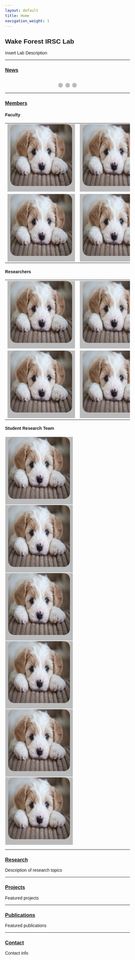 ```yaml
---
layout: default
title: Home
navigation_weight: 1
---
```


## Wake Forest IRSC Lab

Insert Lab Description


-------------------------
### [News](news.md)

<!--- Begin News Feed Slideshow --->
<style>
* {box-sizing: border-box}
body {font-family: Verdana, sans-serif; margin:0}
.mySlides {display: none}
img {vertical-align: middle;}

/* Slideshow container */
.slideshow-container {
  max-width: 1000px;
  position: relative;
  margin: auto;
}

/* Next & previous buttons */
.prev, .next {
  cursor: pointer;
  position: absolute;
  top: 50%;
  width: auto;
  padding: 16px;
  margin-top: -22px;
  color: white;
  font-weight: bold;
  font-size: 18px;
  transition: 0.6s ease;
  border-radius: 0 3px 3px 0;
  user-select: none;
}

/* Position the "next button" to the right */
.next {
  right: 0;
  border-radius: 3px 0 0 3px;
}

/* On hover, add a black background color with a little bit see-through */
.prev:hover, .next:hover {
  background-color: rgba(0,0,0,0.8);
}

/* Caption text */
.text {
  color: #f2f2f2;
  font-size: 15px;
  padding: 8px 12px;
  position: absolute;
  bottom: 8px;
  width: 100%;
  text-align: center;
}

/* Number text (1/3 etc) */
.numbertext {
  color: #f2f2f2;
  font-size: 12px;
  padding: 8px 12px;
  position: absolute;
  top: 0;
}

/* The dots/bullets/indicators */
.dot {
  cursor: pointer;
  height: 15px;
  width: 15px;
  margin: 0 2px;
  background-color: #bbb;
  border-radius: 50%;
  display: inline-block;
  transition: background-color 0.6s ease;
}

.active, .dot:hover {
  background-color: #717171;
}

/* Fading animation */
.fade {
  -webkit-animation-name: fade;
  -webkit-animation-duration: 1.5s;
  animation-name: fade;
  animation-duration: 1.5s;
}

@-webkit-keyframes fade {
  from {opacity: .4} 
  to {opacity: 1}
}

@keyframes fade {
  from {opacity: .4} 
  to {opacity: 1}
}

/* On smaller screens, decrease text size */
@media only screen and (max-width: 300px) {
  .prev, .next,.text {font-size: 11px}
}
</style>

<div class="slideshow-container">

<div class="mySlides fade">
  <div class="numbertext">1 / 3</div>
  <img src="media/test_puppy.jpg" style="width:100%">
  <div class="text">Caption Text</div>
</div>

<div class="mySlides fade">
  <div class="numbertext">2 / 3</div>
  <img src="media/test_puppy.jpg" style="width:100%">
  <div class="text">Caption Two</div>
</div>

<div class="mySlides fade">
  <div class="numbertext">3 / 3</div>
  <img src="media/test_puppy.jpg" style="width:100%">
  <div class="text">Caption Three</div>
</div>

<a class="prev" onclick="plusSlides(-1)">&#10094;</a>
<a class="next" onclick="plusSlides(1)">&#10095;</a>

</div>
<br>

<div style="text-align:center">
  <span class="dot" onclick="currentSlide(1)"></span> 
  <span class="dot" onclick="currentSlide(2)"></span> 
  <span class="dot" onclick="currentSlide(3)"></span> 
</div>

<script>
var slideIndex = 1;
showSlides(slideIndex);

function plusSlides(n) {
  showSlides(slideIndex += n);
}

function currentSlide(n) {
  showSlides(slideIndex = n);
}

function showSlides(n) {
  var i;
  var slides = document.getElementsByClassName("mySlides");
  var dots = document.getElementsByClassName("dot");
  if (n > slides.length) {slideIndex = 1}    
  if (n < 1) {slideIndex = slides.length}
  for (i = 0; i < slides.length; i++) {
      slides[i].style.display = "none";  
  }
  for (i = 0; i < dots.length; i++) {
      dots[i].className = dots[i].className.replace(" active", "");
  }
  slides[slideIndex-1].style.display = "block";  
  dots[slideIndex-1].className += " active";
}
</script>
<!--- End News Feed Slideshow --->

-------------------------
### [Members](members.md)
#### Faculty
<!-- Might consider changing Faculty section to carousel or some other format over table -->
<table id="member-table">
    <tr>
        <td><div class="flip-card">
                <div class="flip-card-inner">
                    <div class="flip-card-front">
                        <img id="member-img" src="/media/test_puppy.jpg" alt="1" width = 200px height = 200px >
                    </div>
                <div class="flip-card-back">
                    <h1>John Doe</h1>
                    <p>Architect & Engineer</p>
                    <p>We love that guy</p>
                    </div>
                </div>
            </div></td>
        <td><div class="flip-card">
                <div class="flip-card-inner">
                    <div class="flip-card-front">
                        <img id="member-img" src="/media/test_puppy.jpg" alt="1" width = 200px height = 200px >
                    </div>
                <div class="flip-card-back">
                    <h1>John Doe</h1>
                    <p>Architect & Engineer</p>
                    <p>We love that guy</p>
                    </div>
                </div>
            </div></td>
        <td><div class="flip-card">
                <div class="flip-card-inner">
                    <div class="flip-card-front">
                        <img id="member-img" src="/media/test_puppy.jpg" alt="1" width = 200px height = 200px >
                    </div>
                <div class="flip-card-back">
                    <h1>John Doe</h1>
                    <p>Architect & Engineer</p>
                    <p>We love that guy</p>
                    </div>
                </div>
            </div></td>
    </tr> 
    <tr>
        <td><div class="flip-card">
                <div class="flip-card-inner">
                    <div class="flip-card-front">
                        <img id="member-img" src="/media/test_puppy.jpg" alt="1" width = 200px height = 200px >
                    </div>
                <div class="flip-card-back">
                    <h1>John Doe</h1>
                    <p>Architect & Engineer</p>
                    <p>We love that guy</p>
                    </div>
                </div>
            </div></td>
        <td><div class="flip-card">
                <div class="flip-card-inner">
                    <div class="flip-card-front">
                        <img id="member-img" src="/media/test_puppy.jpg" alt="1" width = 200px height = 200px >
                    </div>
                <div class="flip-card-back">
                    <h1>John Doe</h1>
                    <p>Architect & Engineer</p>
                    <p>We love that guy</p>
                    </div>
                </div>
            </div></td>
        <td><div class="flip-card">
                <div class="flip-card-inner">
                    <div class="flip-card-front">
                        <img id="member-img" src="/media/test_puppy.jpg" alt="1" width = 200px height = 200px >
                    </div>
                <div class="flip-card-back">
                    <h1>John Doe</h1>
                    <p>Architect & Engineer</p>
                    <p>We love that guy</p>
                    </div>
                </div>
            </div></td>
    </tr>
</table>

#### Researchers
<table id="member-table">
    <tr>
        <td><div class="flip-card">
                <div class="flip-card-inner">
                    <div class="flip-card-front">
                        <img id="member-img" src="/media/test_puppy.jpg" alt="1" width = 200px height = 200px >
                    </div>
                <div class="flip-card-back">
                    <h1>John Doe</h1>
                    <p>Architect & Engineer</p>
                    <p>We love that guy</p>
                    </div>
                </div>
            </div></td>
        <td><div class="flip-card">
                <div class="flip-card-inner">
                    <div class="flip-card-front">
                        <img id="member-img" src="/media/test_puppy.jpg" alt="1" width = 200px height = 200px >
                    </div>
                <div class="flip-card-back">
                    <h1>John Doe</h1>
                    <p>Architect & Engineer</p>
                    <p>We love that guy</p>
                    </div>
                </div>
            </div></td>
        <td><div class="flip-card">
                <div class="flip-card-inner">
                    <div class="flip-card-front">
                        <img id="member-img" src="/media/test_puppy.jpg" alt="1" width = 200px height = 200px >
                    </div>
                <div class="flip-card-back">
                    <h1>John Doe</h1>
                    <p>Architect & Engineer</p>
                    <p>We love that guy</p>
                    </div>
                </div>
            </div></td>
    </tr> 
    <tr>
        <td><div class="flip-card">
                <div class="flip-card-inner">
                    <div class="flip-card-front">
                        <img id="member-img" src="/media/test_puppy.jpg" alt="1" width = 200px height = 200px >
                    </div>
                <div class="flip-card-back">
                    <h1>John Doe</h1>
                    <p>Architect & Engineer</p>
                    <p>We love that guy</p>
                    </div>
                </div>
            </div></td>
        <td><div class="flip-card">
                <div class="flip-card-inner">
                    <div class="flip-card-front">
                        <img id="member-img" src="/media/test_puppy.jpg" alt="1" width = 200px height = 200px >
                    </div>
                <div class="flip-card-back">
                    <h1>John Doe</h1>
                    <p>Architect & Engineer</p>
                    <p>We love that guy</p>
                    </div>
                </div>
            </div></td>
        <td><div class="flip-card">
                <div class="flip-card-inner">
                    <div class="flip-card-front">
                        <img id="member-img" src="/media/test_puppy.jpg" alt="1" width = 200px height = 200px >
                    </div>
                <div class="flip-card-back">
                    <h1>John Doe</h1>
                    <p>Architect & Engineer</p>
                    <p>We love that guy</p>
                    </div>
                </div>
            </div></td>
    </tr>
</table>

#### Student Research Team
<div id="member-table">
    <div class="flip-card">
        <div class="flip-card-inner">
            <div class="flip-card-front">
                <img id="member-img" src="/media/test_puppy.jpg" alt="1" width = 200px height = 200px >
            </div>
        <div class="flip-card-back">
            <h1>John Doe</h1>
            <p>Architect & Engineer</p>
            <p>We love that guy</p>
            </div>
        </div>
    </div>
    <div class="flip-card">
        <div class="flip-card-inner">
            <div class="flip-card-front">
                <img id="member-img" src="/media/test_puppy.jpg" alt="1" width = 200px height = 200px >
            </div>
        <div class="flip-card-back">
            <h1>John Doe</h1>
            <p>Architect & Engineer</p>
            <p>We love that guy</p>
            </div>
        </div>
    </div>
    <div class="flip-card">
        <div class="flip-card-inner">
            <div class="flip-card-front">
                <img id="member-img" src="/media/test_puppy.jpg" alt="1" width = 200px height = 200px >
            </div>
        <div class="flip-card-back">
            <h1>John Doe</h1>
            <p>Architect & Engineer</p>
            <p>We love that guy</p>
            </div>
        </div>
    </div>
    <div class="flip-card">
        <div class="flip-card-inner">
            <div class="flip-card-front">
                <img id="member-img" src="/media/test_puppy.jpg" alt="1" width = 200px height = 200px >
            </div>
        <div class="flip-card-back">
            <h1>John Doe</h1>
            <p>Architect & Engineer</p>
            <p>We love that guy</p>
            </div>
        </div>
    </div>
    <div class="flip-card">
        <div class="flip-card-inner">
            <div class="flip-card-front">
                <img id="member-img" src="/media/test_puppy.jpg" alt="1" width = 200px height = 200px >
            </div>
        <div class="flip-card-back">
            <h1>John Doe</h1>
            <p>Architect & Engineer</p>
            <p>We love that guy</p>
            </div>
        </div>
    </div>
    <div class="flip-card">
        <div class="flip-card-inner">
            <div class="flip-card-front">
                <img id="member-img" src="/media/test_puppy.jpg" alt="1" width = 200px height = 200px >
            </div>
        <div class="flip-card-back">
            <h1>John Doe</h1>
            <p>Architect & Engineer</p>
            <p>We love that guy</p>
            </div>
        </div>
    </div>        
</div>

<style>
#member-img {
  border-radius: 10%;
}

#member-table {
    border-collapse: collapse;
}

.member-table {
    display: grid;
    grid-template-columns: repeat(4, 1fr); /*grid with 4 columns .. edit the number to change grid columns*/
    justify-items: center;
    align-items: center;
    grid-gap: 15px;
}

/* The flip card container - set the width and height to whatever you want. We have added the border property to demonstrate that the flip itself goes out of the box on hover (remove perspective if you don't want the 3D effect */
.flip-card {
  background-color: transparent;
  width: 220px;
  height: 220px;
  border: 1px solid #f1f1f1;
  perspective: 1000px; /* Remove this if you don't want the 3D effect */
}

/* This container is needed to position the front and back side */
.flip-card-inner {
  position: relative;
  width: 100%;
  height: 100%;
  text-align: center;
  transition: transform 0.8s;
  transform-style: preserve-3d;
}

/* Do an horizontal flip when you move the mouse over the flip box container */
.flip-card:hover .flip-card-inner {
  transform: rotateY(180deg);
}

/* Position the front and back side */
.flip-card-front, .flip-card-back {
  position: absolute;
  width: 100%;
  height: 100%;
  -webkit-backface-visibility: hidden; /* Safari */
  backface-visibility: hidden;
}

/* Style the front side (fallback if image is missing) */
.flip-card-front {
  background-color: #bbb;
  color: black;
}

/* Style the back side */
.flip-card-back {
  background-color: dodgerblue;
  color: white;
  transform: rotateY(180deg);
}
</style>


-------------------------
### [Research](research.md)
Description of research topics


-------------------------
### [Projects](projects.md)
Featured projects


-------------------------
### [Publications](publications.md)
Featured publications


-------------------------
### [Contact](contact.md)
Contact info